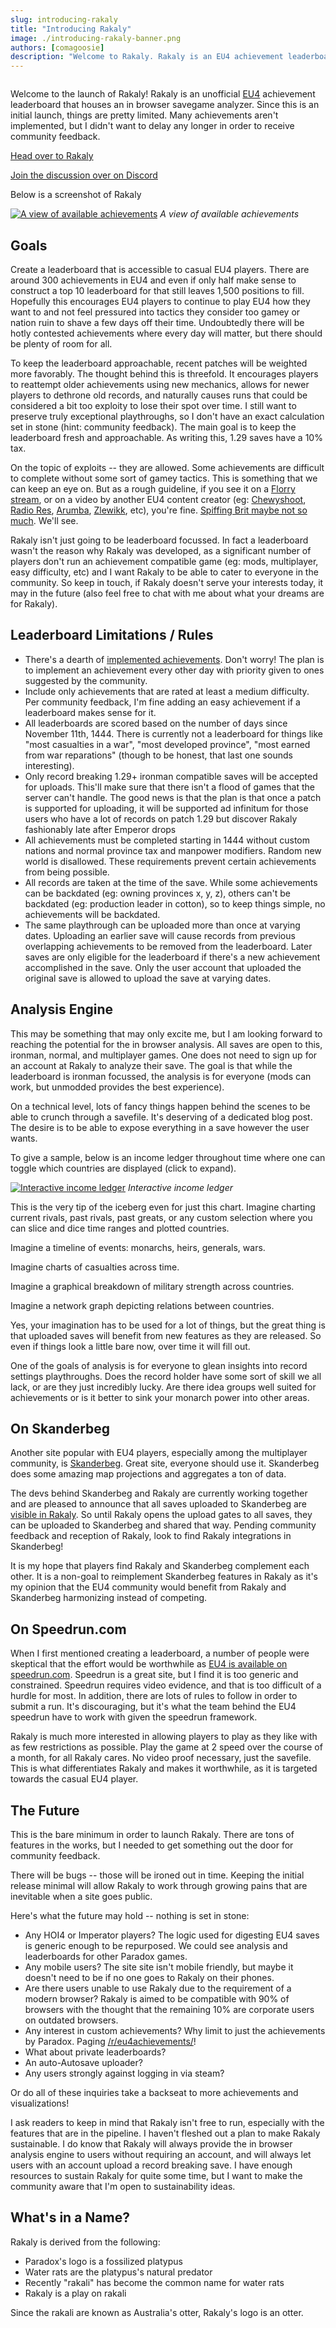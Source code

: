 ```yaml
---
slug: introducing-rakaly
title: "Introducing Rakaly"
image: ./introducing-rakaly-banner.png
authors: [comagoosie]
description: "Welcome to Rakaly. Rakaly is an EU4 achievement leaderboard that houses an in browser savegame analyzer. This post covers the goals, limitations and future of Rakaly. If you'd like a hand in shaping Rakaly, join the discussion!"
---
```


<div style={{textAlign: "center"}}>
  <img alt="" width={512} height={215} src={require("./introducing-rakaly-banner.png").default} />
</div>

Welcome to the launch of Rakaly! Rakaly is an unofficial [EU4](https://eu4.paradoxwikis.com/Europa_Universalis_4_Wiki) achievement leaderboard that
houses an in browser savegame analyzer. Since this is an initial launch,
things are pretty limited. Many achievements aren't implemented, but I didn't
want to delay any longer in order to receive community feedback.

<!--truncate-->

[Head over to Rakaly](pathname:///)

[Join the discussion over on Discord](https://discord.gg/rCpNWQW)

Below is a screenshot of Rakaly

[![A view of available achievements](rakaly-achievements.png)](rakaly-achievements.png)
*A view of available achievements*

## Goals

Create a leaderboard that is accessible to casual EU4 players. There are around
300 achievements in EU4 and even if only half make sense to construct a top 10
leaderboard for that still leaves 1,500 positions to fill. Hopefully this
encourages EU4 players to continue to play EU4 how they want to and not feel
pressured into tactics they consider too gamey or nation ruin to shave a few
days off their time. Undoubtedly there will be hotly contested achievements
where every day will matter, but there should be plenty of room for all.

To keep the leaderboard approachable, recent patches will be weighted
more favorably. The thought behind this is threefold. It encourages players to
reattempt older achievements using new mechanics, allows for newer players to
dethrone old records, and naturally causes runs that could be considered a bit
too exploity to lose their spot over time. I still want to preserve truly
exceptional playthroughs, so I don't have an exact calculation set in stone
(hint: community feedback). The main goal is to keep the leaderboard fresh and
approachable. As writing this, 1.29 saves have a 10% tax.

On the topic of exploits -- they are allowed. Some achievements are difficult
to complete without some sort of gamey tactics. This is something that we can
keep an eye on. But as a rough guideline, if you see it on a [Florry
stream](https://www.twitch.tv/florryworry), or on a video by another EU4 content
creator
(eg: [Chewyshoot](https://www.youtube.com/channel/UC9DPjZJWe977Omwjuak3TGg), [Radio Res](https://www.youtube.com/channel/UCkzlzDPjO4oqppnwRsWateg), [Arumba](https://www.youtube.com/user/arumba07), [Zlewikk](https://www.youtube.com/user/Charl1eSheen7), etc), you're fine. [Spiffing Brit maybe not so much](https://www.youtube.com/watch?v=rJYz5yydVqo). We'll see.

Rakaly isn't just going to be leaderboard focussed. In fact a leaderboard
wasn't the reason why Rakaly was developed, as a significant number of players
don't run an achievement compatible game (eg: mods, multiplayer, easy
difficulty, etc) and I want Rakaly to be able to cater to everyone in the
community. So keep in touch, if Rakaly doesn't serve your interests today, it
may in the future (also feel free to chat with me about what your dreams are
for Rakaly).

## Leaderboard Limitations / Rules

- There's a dearth of [implemented achievements](pathname:///eu4/achievements). Don't
  worry! The plan is to implement an achievement every other day with priority
  given to ones suggested by the community.
- Include only achievements that are rated at least a medium difficulty. Per
  community feedback, I'm fine adding an easy achievement if a leaderboard makes
  sense for it.
- All leaderboards are scored based on the number of days since November 11th,
  1444. There is currently not a leaderboard for things like "most casualties
  in a war", "most developed province", "most earned from war reparations"
  (though to be honest, that last one sounds interesting).
- Only record breaking 1.29+ ironman compatible saves will be accepted for uploads.
  This'll make sure that there isn't a flood of games that the server can't
  handle. The good news is that the plan is that once a patch is supported for
  uploading, it will be supported ad infinitum for those users who have a lot
  of records on patch 1.29 but discover Rakaly fashionably late after Emperor
  drops
- All achievements must be completed starting in 1444 without custom nations
  and normal province tax and manpower modifiers. Random new world is
  disallowed. These requirements prevent certain achievements from being
  possible.
- All records are taken at the time of the save. While some achievements can be
  backdated (eg: owning provinces x, y, z), others can't be backdated (eg:
  production leader in cotton), so to keep things simple, no achievements will
  be backdated.
- The same playthrough can be uploaded more than once at varying dates.
  Uploading an earlier save will cause records from previous overlapping
  achievements to be removed from the leaderboard. Later saves are only
  eligible for the leaderboard if there's a new achievement accomplished in the
  save. Only the user account that uploaded the original save is allowed to
  upload the save at varying dates.

## Analysis Engine

This may be something that may only excite me, but I am looking forward to
reaching the potential for the in browser analysis. All saves are open to
this, ironman, normal, and multiplayer games. One does not need to sign up for
an account at Rakaly to analyze their save. The goal is that while the leaderboard is
ironman focussed, the analysis is for everyone (mods can work, but unmodded
provides the best experience).

On a technical level, lots of fancy things happen behind the scenes to be able
to crunch through a savefile. It's deserving of a dedicated blog
post. The desire is to be able to expose everything in a save however the
user wants.

To give a sample, below is an income ledger throughout time where one can
toggle which countries are displayed (click to expand).

[![Interactive income ledger](income-ledger.png)](income-ledger.png)
*Interactive income ledger*

This is the very tip of the iceberg even for just this chart. Imagine charting
current rivals, past rivals, past greats, or any custom selection where you
can slice and dice time ranges and plotted countries.

Imagine a timeline of events: monarchs, heirs, generals, wars.

Imagine charts of casualties across time.

Imagine a graphical breakdown of military strength across countries.

Imagine a network graph depicting relations between countries.

Yes, your imagination has to be used for a lot of things, but the great thing
is that uploaded saves will benefit from new features as they are released. So even if things look a little bare now, over time it will fill out.

One of the goals of analysis is for everyone to glean insights into record
settings playthroughs. Does the record holder have some sort of skill we all
lack, or are they just incredibly lucky. Are there idea groups well suited for
achievements or is it better to sink your monarch power into other areas.

## On Skanderbeg

Another site popular with EU4 players, especially among the multiplayer
community, is [Skanderbeg](https://skanderbeg.pm/). Great site, everyone should
use it. Skanderbeg does some amazing map projections and aggregates a ton of
data.

The devs behind Skanderbeg and Rakaly are currently working together and are pleased to announce that all saves uploaded to Skanderbeg are [visible in Rakaly](pathname:///eu4/skanderbeg). So until Rakaly opens the upload gates to all saves, they can be uploaded to Skanderbeg and shared that way. Pending community feedback and reception of Rakaly, look to find Rakaly integrations in Skanderbeg!

It is my hope that players find Rakaly and Skanderbeg complement each other.
It is a non-goal to reimplement Skanderbeg features in Rakaly as it's my
opinion that the EU4 community would benefit from Rakaly and Skanderbeg
harmonizing instead of competing.

## On Speedrun.com

When I first mentioned creating a leaderboard, a number of people were
skeptical that the effort would be worthwhile as [EU4 is available on
speedrun.com](https://www.speedrun.com/eu4). Speedrun is a great site, but I
find it is too generic and constrained. Speedrun requires video evidence, and
that is too difficult of a hurdle for most. In addition, there are lots of
rules to follow in order to submit a run. It's discouraging, but it's what the
team behind the EU4 speedrun have to work with given the speedrun framework.

Rakaly is much more interested in allowing players to play as they like with as
few restrictions as possible. Play the game at 2 speed over the course of a
month, for all Rakaly cares. No video proof necessary, just the savefile. This
is what differentiates Rakaly and makes it worthwhile, as it is targeted
towards the casual EU4 player.

## The Future

This is the bare minimum in order to launch Rakaly. There are tons of features
in the works, but I needed to get something out the door for community
feedback.

There will be bugs -- those will be ironed out in time. Keeping the initial
release minimal will allow Rakaly to work through growing pains that are inevitable
when a site goes public.

Here's what the future may hold -- nothing is set in stone:

- Any HOI4 or Imperator players? The logic used for digesting EU4 saves is generic enough to be repurposed. We could see analysis and leaderboards for other Paradox games.
- Any mobile users? The site site isn't mobile friendly, but maybe it doesn't need to be if no one goes to Rakaly on their phones.
- Are there users unable to use Rakaly due to the requirement of a modern browser? Rakaly is aimed to be compatible with 90% of browsers with the thought that the remaining 10% are corporate users on outdated browsers.
- Any interest in custom achievements? Why limit to just the achievements by Paradox. Paging [/r/eu4achievements/](https://www.reddit.com/r/eu4achievements)!
- What about private leaderboards?
- An auto-Autosave uploader?
- Any users strongly against logging in via steam?

Or do all of these inquiries take a backseat to more achievements and visualizations!

I ask readers to keep in mind that Rakaly isn't free to run, especially with
the features that are in the pipeline. I haven't fleshed out a plan to make Rakaly
sustainable. I do know that Rakaly will always provide the in browser analysis
engine to users without requiring an account, and will always let users with an
account upload a record breaking save. I have enough resources to sustain
Rakaly for quite some time, but I want to make the community aware that I'm
open to sustainability ideas.

## What's in a Name?

Rakaly is derived from the following:

 - Paradox's logo is a fossilized platypus
 - Water rats are the platypus's natural predator
 - Recently "rakali" has become the common name for water rats
 - Rakaly is a play on rakali

Since the rakali are known as Australia's otter, Rakaly's logo is an otter.
